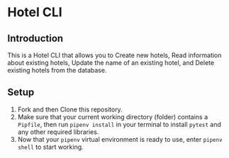 # Hotel CLI

## Introduction

This is a Hotel CLI that allows you to Create new hotels, Read information about existing hotels, Update the name of an existing hotel, and Delete existing hotels from the database.

## Setup

1. Fork and then Clone this repository.
2. Make sure that your current working directory (folder) contains a `Pipfile`, then run `pipenv install` in your terminal to install `pytest` and any other required libraries.
3. Now that your `pipenv` virtual environment is ready to use, enter `pipenv shell` to start working.
